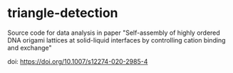 # triangle-detection
Source code for data analysis in paper "Self-assembly of highly ordered DNA origami lattices at solid-liquid interfaces by controlling cation binding and exchange"

doi: https://doi.org/10.1007/s12274-020-2985-4
